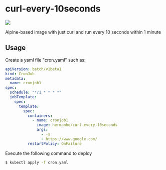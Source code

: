 # curl-every-10seconds

[![](https://img.shields.io/docker/cloud/build/hermanho/curl-every-10seconds.svg)](https://hub.docker.com/r/hermanho/curl-every-10seconds/builds)

Alpine-based image with just curl and run every 10 seconds within 1 minute

## Usage

Create a yaml file "cron.yaml" such as:

```yaml
apiVersion: batch/v1beta1
kind: CronJob
metadata:
  name: cronjob1
spec:
  schedule: "*/1 * * * *"
  jobTemplate:
    spec:
      template:
        spec:
          containers:
            - name: cronjob1
              image: hermanho/curl-every-10seconds
              args:
                - -s
                - https://www.google.com/
          restartPolicy: OnFailure
```

Execute the following command to deploy

```sh
$ kubectl apply -f cron.yaml
```
